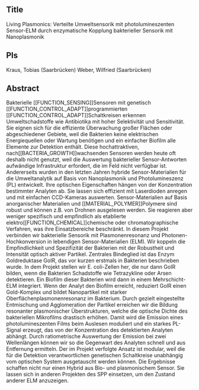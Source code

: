 ## Title
Living Plasmonics: Verteilte Umweltsensorik mit photolumineszenten Sensor-ELM durch enzymatische Kopplung bakterieller Sensorik mit Nanoplasmonik

## PIs
Kraus, Tobias (Saarbrücken)
Weber, Wilfried (Saarbrücken)

## Abstract
Bakterielle [[FUNCTION_SENSING]]Sensoren mit genetisch [[FUNCTION_CONTROL_ADAPT]]programmierten [[FUNCTION_CONTROL_ADAPT]]Schaltkreisen erkennen Umweltschadstoffe wie Antibiotika mit hoher Selektivität und Sensitivität. Sie eignen sich für die effiziente Überwachung großer Flächen oder abgeschiedener Gebiete, weil die Bakterien keine elektrischen Energiequellen oder Wartung benötigen und ein einfacher Biofilm alle Elemente zur Detektion enthält. Diese hochattraktiven, nach[[BACTERIA_GROWTH]]wachsenden Sensoren werden heute oft deshalb nicht genutzt, weil die Auswertung bakterieller Sensor-Antworten aufwändige Infrastruktur erfordert, die im Feld nicht verfügbar ist. 
Andererseits wurden in den letzten Jahren hybride Sensor-Materialien für die Umweltanalytik auf Basis von Nanoplasmonik und Photolumineszenz (PL) entwickelt. Ihre optischen Eigenschaften hängen von der Konzentration bestimmter Analyten ab. Sie lassen sich effizient mit Laserdioden anregen und mit einfachen CCD-Kameras auswerten. Sensor-Materialien auf Basis anorganischer Materialien und [[MATERIAL_POLYMER]]Polymere sind robust und können z.B. von Drohnen ausgelesen werden. Sie reagieren aber weniger spezifisch und empfindlich als etablierte elektro[[FUNCTION_CHEMICAL]]chemische oder chromatographische Verfahren, was ihre Einsatzbereiche beschränkt.
In diesem Projekt verbinden wir bakterielle Sensorik mit Plasmonenresonanz und Photonen-Hochkonversion in lebendigen Sensor-Materialien (ELM). Wir koppeln die Empfindlichkeit und Spezifizität der Bakterien mit der Robustheit und Intensität optisch aktiver Partikel. Zentrales Bindeglied ist das Enzym Goldreduktase GoIR, das vor kurzen erstmals in Bakterien beschrieben wurde. In dem Projekt stellen wir E. coli-Zellen her, die nur dann GoIR bilden, wenn die Bakterien Schadstoffe wie Tetrazykline oder Arsen detektieren. Ein Biofilm dieser Bakterien wird dann in einem Mehrschicht-ELM integriert. 
Wenn der Analyt den Biofilm erreicht, reduziert GoIR einen Gold-Komplex und bildet Nanopartikel mit starker Oberflächenplasmonenresonanz im Bakterium. Durch gezielt eingestellte Entmischung und Agglomeration der Partikel erreichen wir die Bildung resonanter plasmonischer Überstrukturen, welche die optische Dichte des bakteriellen Mikrofilms drastisch erhöhen. Damit wird die Emission eines photolumineszenten Films beim Auslesen moduliert und ein starkes PL-Signal erzeugt, das von der Konzentration des detektierten Analyten abhängt. Durch ratiometrische Auswertung der Emission bei zwei Wellenlängen können wir so die Gegenwart des Analyten schnell und aus Entfernung ermitteln.
Der im Projekt verfolgte Ansatz ist modular, weil die für die Detektion verantwortlichen genetischen Schaltkreise unabhängig vom optischen System ausgetauscht werden können. Die Ergebnisse schaffen nicht nur einen Hybrid aus Bio- und plasmonischem Sensor. Sie lassen sich in anderen Projekten des SPP einsetzen, um den Zustand anderer ELM anzuzeigen.